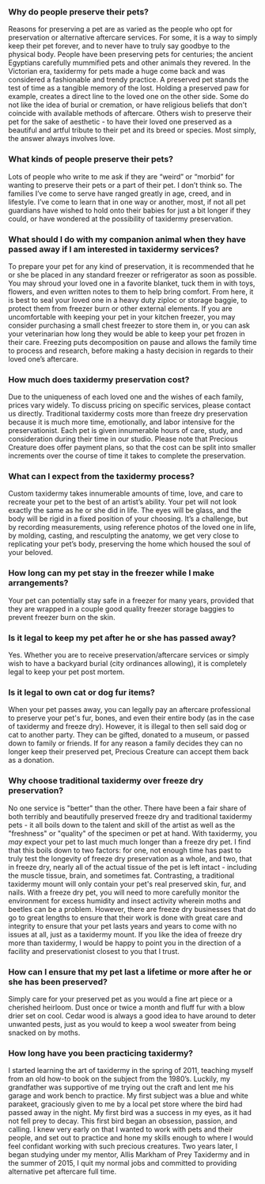 ### Why do people preserve their pets?

Reasons for preserving a pet are as varied as the people who opt for preservation or alternative aftercare services. For some, it is a way to simply keep their pet forever, and to never have to truly say goodbye to the physical body. People have been preserving pets for centuries; the ancient Egyptians carefully mummified pets and other animals they revered. In the Victorian era, taxidermy for pets made a huge come back and was considered a fashionable and trendy practice. A preserved pet stands the test of time as a tangible memory of the lost. Holding a preserved paw for example, creates a direct line to the loved one on the other side. Some do not like the idea of burial or cremation, or have religious beliefs that don't coincide with available methods of aftercare. Others wish to preserve their pet for the sake of aesthetic - to have their loved one preserved as a beautiful and artful tribute to their pet and its breed or species. Most simply, the answer always involves love.

### What kinds of people preserve their pets?

Lots of people who write to me ask if they are “weird” or “morbid” for wanting to preserve their pets or a part of their pet. I don’t think so. The families I’ve come to serve have ranged greatly in age, creed, and in lifestyle. I’ve come to learn that in one way or another, most, if not all pet guardians have wished to hold onto their babies for just a bit longer if they could, or have wondered at the possibility of taxidermy preservation. 

### What should I do with my companion animal when they have passed away if I am interested in taxidermy services?

To prepare your pet for any kind of preservation, it is recommended that he or she be placed in any standard freezer or refrigerator as soon as possible. You may shroud your loved one in a favorite blanket, tuck them in with toys, flowers, and even written notes to them to help bring comfort. From here, it is best to seal your loved one in a heavy duty ziploc or storage baggie, to protect them from freezer burn or other external elements. If you are uncomfortable with keeping your pet in your kitchen freezer, you may consider purchasing a small chest freezer to store them in, or you can ask your veterinarian how long they would be able to keep your pet frozen in their care. Freezing puts decomposition on pause and allows the family time to process and research, before making a hasty decision in regards to their loved one’s aftercare. 

### How much does taxidermy preservation cost?

Due to the uniqueness of each loved one and the wishes of each family, prices vary widely. To discuss pricing on specific services, please contact us directly. Traditional taxidermy costs more than freeze dry preservation because it is much more time, emotionally, and labor intensive for the preservationist. Each pet is given innumerable hours of care, study, and consideration during their time in our studio. Please note that Precious Creature does offer payment plans, so that the cost can be split into smaller increments over the course of time it takes to complete the preservation.

### What can I expect from the taxidermy process?

Custom taxidermy takes innumerable amounts of time, love, and care to recreate your pet to the best of an artist’s ability. Your pet will not look exactly the same as he or she did in life. The eyes will be glass, and the body will be rigid in a fixed position of your choosing. It’s a challenge, but by recording measurements, using reference photos of the loved one in life, by molding, casting, and resculpting the anatomy, we get very close to replicating your pet’s body, preserving the home which housed the soul of your beloved. 

### How long can my pet stay in the freezer while I make arrangements?

Your pet can potentially stay safe in a freezer for many years, provided that they are wrapped in a couple good quality freezer storage baggies to prevent freezer burn on the skin. 

### Is it legal to keep my pet after he or she has passed away? 

Yes. Whether you are to receive preservation/aftercare services or simply wish to have a backyard burial (city ordinances allowing), it is completely legal to keep your pet post mortem.

### Is it legal to own cat or dog fur items?

When your pet passes away, you can legally pay an aftercare professional to preserve your pet's fur, bones, and even their entire body (as in the case of taxidermy and freeze dry). However, it is illegal to then sell said dog or cat to another party. They can be gifted, donated to a museum, or passed down to family or friends. If for any reason a family decides they can no longer keep their preserved pet, Precious Creature can accept them back as a donation.

### Why choose traditional taxidermy over freeze dry preservation?

No one service is "better" than the other. There have been a fair share of both terribly and beautifully preserved freeze dry and traditional taxidermy pets - it all boils down to the talent and skill of the artist as well as the "freshness" or "quality" of the specimen or pet at hand. With taxidermy, you *may* expect your pet to last much much longer than a freeze dry pet. I find that this boils down to two factors: for one, not enough time has past to truly test the longevity of freeze dry preservation as a whole, and two, that in freeze dry, nearly all of the actual tissue of the pet is left intact - including the muscle tissue, brain, and sometimes fat. Contrasting, a traditional taxidermy mount will only contain your pet's real preserved skin, fur, and nails. With a freeze dry pet, you will need to more carefully monitor the environment for excess humidity and insect activity wherein moths and beetles can be a problem. However, there are freeze dry businesses that do go to great lengths to ensure that their work is done with great care and integrity to ensure that your pet lasts years and years to come with no issues at all, just as a taxidermy mount. If you like the idea of freeze dry more than taxidermy, I would be happy to point you in the direction of a facility and preservationist closest to you that I trust. 

### How can I ensure that my pet last a lifetime or more after he or she has been preserved?

Simply care for your preserved pet as you would a fine art piece or a cherished heirloom. Dust once or twice a month and fluff fur with a blow drier set on cool. Cedar wood is always a good idea to have around to deter unwanted pests, just as you would to keep a wool sweater from being snacked on by moths. 

### How long have you been practicing taxidermy? 

I started learning the art of taxidermy in the spring of 2011, teaching myself from an old how-to book on the subject from the 1980’s. Luckily, my grandfather was supportive of me trying out the craft and lent me his garage and work bench to practice. My first subject was a blue and white parakeet, graciously given to me by a local pet store where the bird had passed away in the night. My first bird was a success in my eyes, as it had not fell prey to decay. This first bird began an obsession, passion, and calling. I knew very early on that I wanted to work with pets and their people, and set out to practice and hone my skills enough to where I would feel confidant working with such precious creatures. Two years later, I began studying under my mentor, Allis Markham of Prey Taxidermy and in the summer of 2015, I quit my normal jobs and committed to providing alternative pet aftercare full time. 